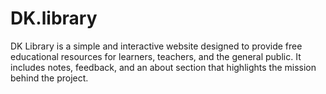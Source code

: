 # DK.library
DK Library is a simple and interactive website designed to provide free educational resources for learners, teachers, and the general public. It includes notes, feedback, and an about section that highlights the mission behind the project.

